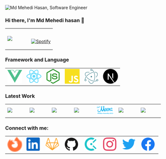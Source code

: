 
![Md Mehedi Hasan, Software Engineer](https://github.com/Mahadi74/Mahadi74/blob/main/Animation.gif)
### Hi there, I'm Md Mehedi hasan 👋

<table width="100%"> 
  <tr>
  <td width="50%">    
    <a href="https://github.com/Mahadi74"><img src="https://github-readme-stats.vercel.app/api?username=Mahadi74&count_private=true&show_icons=true&hide_border=true&theme=radical" height="165" /></a>
  </td>
  <td width="50%">
      
&nbsp; <br> [![Spotify](https://novatorem.vercel.app/api/spotify)]()

  </td>
  
  </table>

### Framework and Language 

<table width="100%"> 
  <tr>
  <td width="16.666%"> 
      <img src="https://github.com/Mahadi74/Mahadi74/blob/main/assest/vue.svg" width="100%"/>
   </td>
  <td width="16.666%">
      <img src="https://github.com/Mahadi74/Mahadi74/blob/main/assest/react.svg" width="100%"/>
  </td>
  <td width="16.666%">
       <img src="https://github.com/Mahadi74/Mahadi74/blob/main/assest/node.svg" width="100%"/>
   </td>
  <td width="16.666%">
       <img src="https://github.com/Mahadi74/Mahadi74/blob/main/assest/javascript.svg" width="100%"/>
  </td>
  <td width="16.666%">
       <img src="https://github.com/Mahadi74/Mahadi74/blob/main/assest/electron.svg" width="100%"/>
  </td>
  <td width="16.666%">
       <img src="https://github.com/Mahadi74/Mahadi74/blob/main/assest/next.svg" width="100%"/>
  </td>
  </table>

  ### Latest Work
<table width="100%"> 
  <tr>
    <td width="14.285%">
       <a href="https://healthbuddy.plus/"><img src="https://healthbuddy.plus/logo-img.svg" width="100%"/></a>
    </td>
    <td width="14.285%"> 
     <a herf="https://safeinternet.unicefbangladesh.org/"><img src="https://1688997010.rsc.cdn77.org/apple-touch-icon.png" width="100%"/></a>
   </td>
  <td width="14.285%">
      <a href="https://ncbelearning.fpmu.gov.bd/"><img src="https://ncbelearning.fpmu.gov.bd/img/NCB.2789fccb.png" width="100%"/></a>
  </td>
  <td width="14.285%">
       <a href="https://adolescent.nnsop.org/"><img src="https://adolescent.nnsop.org/assets/exported/logo.png" width="100%"/></a>
   </td>
  <td width="14.285%">
       <a href="https://www.meenamedia.unicefbangladesh.org/"><img src="https://github.com/Mahadi74/Mahadi74/blob/main/assest/meena.png" width="100%"/></a>
  </td>
  <td width="14.285%">
       <a href="https://apps.shopify.com/quick-announcement"><img src="https://cdn.shopify.com/app-store/listing_images/0cb1446aeda6fbf729b655a7ef127dfc/icon/CN/Nu6z0lu8CEAE=.jpg?height=168&quality=90&width=168" width="100%"/></a>
  </td>
  <td width="14.285%">
       <a href="https://volunteer.unicefbangladesh.org/wash-hand"><img src="https://www.meenamedia.unicefbangladesh.org/assets/user/img/favicon.ico" width="100%"/></a>
  </td>
  </table>

  ### Connect with me:

  <table width="100%"> 
  <tr>
   <td width="12.5%"> 
     <a href="https://mehediswe.me"> <img src="https://github.com/Mahadi74/Mahadi74/blob/main/assest/browser.svg" width="100%"/></a>
   </td>
    <td width="12.5%"> 
     <a href="https://www.linkedin.com/in/mahadi74"> <img src="https://github.com/Mahadi74/Mahadi74/blob/main/assest/linkedin.svg" width="90%"/></a>
   </td>
  <td width="12.5%">
      <a href="https://gitlab.com/Mahadi74"><img src="https://github.com/Mahadi74/Mahadi74/blob/main/assest/gitlab.svg" width="90%"/></a>
  </td>
  <td width="12.5%">
       <a href="https://github.com/mehedi-rul"><img src="https://github.com/Mahadi74/Mahadi74/blob/main/assest/github.svg" width="90%"/></a>
   </td>
  <td width="12.5%">
       <a href="https://www.coderbyte.com/profile/saiful24"><img src="https://github.com/Mahadi74/Mahadi74/blob/main/assest/coderbyte.svg" width="90%"/></a>
  </td>
  <td width="12.5%">
       <a href="https://github.com/Mahadi74"><img src="https://github.com/Mahadi74/Mahadi74/blob/main/assest/instagram.svg" width="90%"/></a>
  </td>
  <td width="12.5%">
       <a href="https://github.com/Mahadi74"><img src="https://github.com/Mahadi74/Mahadi74/blob/main/assest/twitter.svg" width="90%"/></a>
  </td>
  <td width="12.5%">
       <a href="https://www.facebook.com/mahadihasanshunno"><img src="https://github.com/Mahadi74/Mahadi74/blob/main/assest/facebook.svg" width="90%"/></a>
  </td>
  </table>